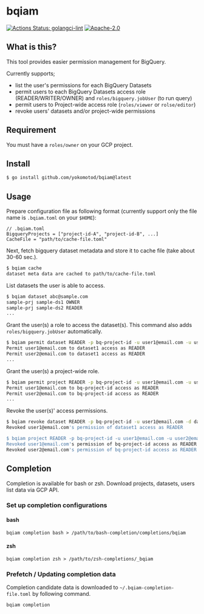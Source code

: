# bqiam

[![Actions Status: golangci-lint](https://github.com/yokomotod/bqiam/workflows/golangci-lint/badge.svg)](https://github.com/yokomotod/bqiam/actions?query=workflow%3A"golangci-lint")
[![Apache-2.0](https://img.shields.io/github/license/hirosassa/bqiam)](LICENSE)


## What is this?

This tool provides easier permission management for BigQuery.

Currently supports;

- list the user's permissions for each BigQuery Datasets
- permit users to each BigQuery Datasets access role (READER/WRITER/OWNER) and `roles/bigquery.jobUser` (to run query)
- permit users to Project-wide access role (`roles/viewer` or `rolse/editor`)
- revoke users' datasets and/or project-wide permissions

## Requirement

You must have a `roles/owner` on your GCP project.


## Install

```bash
$ go install github.com/yokomotod/bqiam@latest
```


## Usage

Prepare configuration file as following format (currently support only the file name is `.bqiam.toml` on your `$HOME`):

```
// .bqiam.toml
BigqueryProjects = ["project-id-A", "project-id-B", ...]
CacheFile = "path/to/cache-file.toml"
```

Next, fetch bigquery dataset metadata and store it to cache file (take about 30-60 sec.).

```bash
$ bqiam cache
dataset meta data are cached to path/to/cache-file.toml
```

List datasets the user is able to access.
```bash
$ bqiam dataset abc@sample.com
sample-prj sample-ds1 OWNER
sample-prj sample-ds2 READER
...
```

Grant the user(s) a role to access the dataset(s). This command also adds `roles/bigquery.jobUser` automatically.

```bash
$ bqiam permit dataset READER -p bq-project-id -u user1@email.com -u user2@email.com -d dataset1 -d dataset2
Permit user1@email.com to dataset1 access as READER
Permit user2@email.com to dataset1 access as READER
...

```

Grant the user(s) a project-wide role.
```bash
$ bqiam permit project READER -p bq-project-id -u user1@email.com -u user2@email.com
Permit user1@email.com to bq-project-id access as READER
Permit user2@email.com to bq-project-id access as READER
...

```

Revoke the user(s)' access permissions.
```bash
$ bqiam revoke dataset READER -p bq-project-id -u user1@email.com -d dataset1
Revoked user1@email.com's permission of dataset1 access as READER

$ bqiam project READER -p bq-project-id -u user1@email.com -u user2@email.com
Revoked user1@email.com's permission of bq-project-id access as READER
Revoked user2@email.com's permission of bq-project-id access as READER
```


## Completion
Completion is available for bash or zsh.
Download projects, datasets, users list data via GCP API.

### Set up completion configurations
#### bash
```
bqiam completion bash > /path/to/bash-completion/completions/bqiam
```

#### zsh
```
bqiam completion zsh > /path/to/zsh-completions/_bqiam
```

### Prefetch / Updating completion data
Completion candidate data is downloaded to `~/.bqiam-completion-file.toml` by following command.
```
bqiam completion
```
